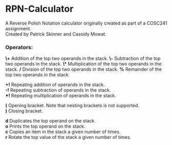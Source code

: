 # RPN-Calculator
A Reverse Polish Notation calculator originally created as part of a COSC241 assignment.  
Created by Patrick Skinner and Cassidy Mowat.

<h3>Operators:</h3>  
<b>\+</b> Addition of the top two operands in the stack.  
<b>\-</b> Subtraction of the top two operands in the stack.  
<b>\*</b> Multiplication of the top two operands in the stack.  
<b>/</b> Division of the top two operands in the stack.  
<b>%</b> Remainder of the top two operands in the stack.  

<b>+!</b> Repeating addition of operands in the stack.  
<b>-!</b> Repeating subtraction of operands in the stack.  
<b>*!</b> Repeating multiplication of operands in the stack.  

<b>(</b> Opening bracket. Note that nesting brackets is not supported.  
<b>)</b> Closing bracket.  

<b>d</b> Duplicates the top operand on the stack.  
<b>o</b> Prints the top operand on the stack.  
<b>c</b> Copies an item in the stack a given number of times.  
<b>r</b> Rotate the top value of the stack a given number of times.  

